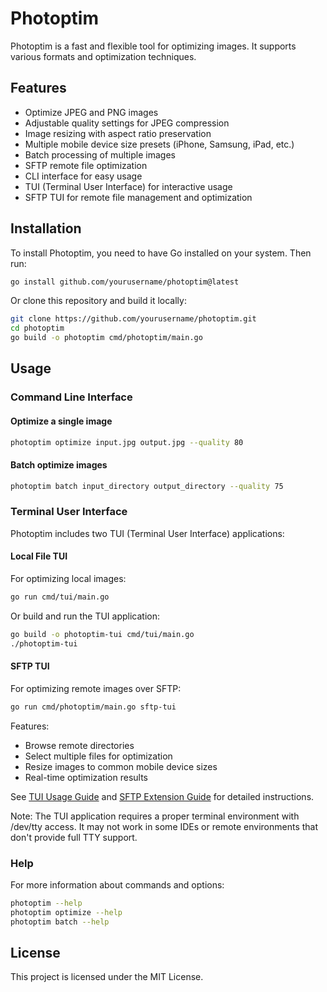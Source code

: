 # Photoptim

Photoptim is a fast and flexible tool for optimizing images. It supports various formats and optimization techniques.

## Features

- Optimize JPEG and PNG images
- Adjustable quality settings for JPEG compression
- Image resizing with aspect ratio preservation
- Multiple mobile device size presets (iPhone, Samsung, iPad, etc.)
- Batch processing of multiple images
- SFTP remote file optimization
- CLI interface for easy usage
- TUI (Terminal User Interface) for interactive usage
- SFTP TUI for remote file management and optimization

## Installation

To install Photoptim, you need to have Go installed on your system. Then run:

```bash
go install github.com/yourusername/photoptim@latest
```

Or clone this repository and build it locally:

```bash
git clone https://github.com/yourusername/photoptim.git
cd photoptim
go build -o photoptim cmd/photoptim/main.go
```

## Usage

### Command Line Interface

#### Optimize a single image

```bash
photoptim optimize input.jpg output.jpg --quality 80
```

#### Batch optimize images

```bash
photoptim batch input_directory output_directory --quality 75
```

### Terminal User Interface

Photoptim includes two TUI (Terminal User Interface) applications:

#### Local File TUI
For optimizing local images:

```bash
go run cmd/tui/main.go
```

Or build and run the TUI application:

```bash
go build -o photoptim-tui cmd/tui/main.go
./photoptim-tui
```

#### SFTP TUI  
For optimizing remote images over SFTP:

```bash
go run cmd/photoptim/main.go sftp-tui
```

Features:
- Browse remote directories
- Select multiple files for optimization  
- Resize images to common mobile device sizes
- Real-time optimization results

See [TUI Usage Guide](TUI_USAGE.md) and [SFTP Extension Guide](SFTP_EXTENSION_PRD.md) for detailed instructions.

Note: The TUI application requires a proper terminal environment with /dev/tty access. It may not work in some IDEs or remote environments that don't provide full TTY support.

### Help

For more information about commands and options:

```bash
photoptim --help
photoptim optimize --help
photoptim batch --help
```

## License

This project is licensed under the MIT License.